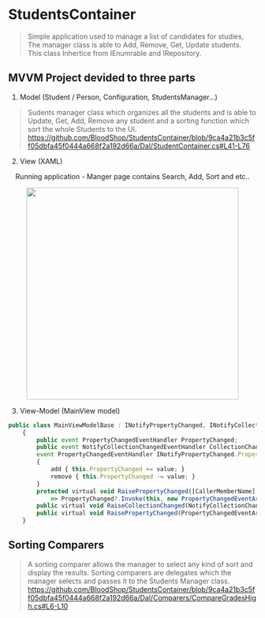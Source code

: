 # StudentsContainer
>Simple application used to manage a list of candidates for studies, The manager class is able to Add, Remove, Get, Update students.
This class Inhertice from IEnumrable and IRepository<T>.
  
## MVVM Project devided to three parts
1. Model (Student / Person, Configuration, StudentsManager...)
  > Sudents manager class which organizes all the students and is able to Update, Get, Add, Remove any student and a sorting function which sort the whole Students to the UI.
  https://github.com/BloodShop/StudentsContainer/blob/9ca4a21b3c5ff05dbfa45f0444a668f2a192d66a/Dal/StudentContainer.cs#L41-L76
2. View (XAML)
<p align="center"> Running application - Manger page contains Search, Add, Sort and etc.. </p>
<p align="center">
  <img height="430"  src="https://user-images.githubusercontent.com/23366804/184883041-587ab0e7-4de3-4286-92d2-93debc6c5014.jpeg">
</p>

3. View-Model (MainView model)
```javascript
public class MainViewModelBase : INotifyPropertyChanged, INotifyCollectionChanged
    {
        public event PropertyChangedEventHandler PropertyChanged;
        public event NotifyCollectionChangedEventHandler CollectionChanged;
        event PropertyChangedEventHandler INotifyPropertyChanged.PropertyChanged
        {
            add { this.PropertyChanged += value; }
            remove { this.PropertyChanged -= value; }
        }
        protected virtual void RaisePropertyChanged([CallerMemberName] string propertyName = "")
            => PropertyChanged?.Invoke(this, new PropertyChangedEventArgs(propertyName));
        public virtual void RaiseCollectionChanged(NotifyCollectionChangedEventArgs e) => this.CollectionChanged?.Invoke(this, e);
        public virtual void RaisePropertyChanged(PropertyChangedEventArgs e) => this.PropertyChanged?.Invoke(this, e);
    }
```
  
 ## Sorting Comparers
 > A sorting comparer allows the manager to select any kind of sort and display the results. Sorting comparers are delegates which the manager selects and passes it to the Students Manager class.
  https://github.com/BloodShop/StudentsContainer/blob/9ca4a21b3c5ff05dbfa45f0444a668f2a192d66a/Dal/Comparers/CompareGradesHigh.cs#L6-L10

